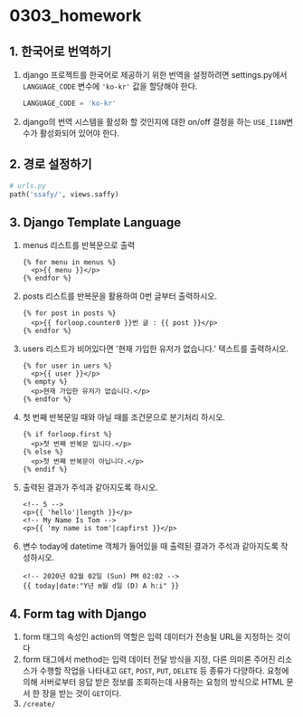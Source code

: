 # 0303_homework



## 1. 한국어로 번역하기

1) django 프로젝트를 한국어로 제공하기 위한 번역을 설정하려면 settings.py에서 `LANGUAGE_CODE` 변수에 `'ko-kr'` 값을 할당해야 한다.

   ```python
   LANGUAGE_CODE = 'ko-kr'
   ```

2) django의 번역 시스템을 활성화 할 것인지에 대한 on/off 결정을 하는 `USE_I18N`변수가 활성화되어 있어야 한다.

## 2. 경로 설정하기

```python
# urls.py
path('ssafy/', views.saffy)
```

## 3. Django Template Language

1. menus 리스트를 반복문으로 출력

   ```django
   {% for menu in menus %}
     <p>{{ menu }}</p>
   {% endfor %}
   ```

2. posts 리스트를 반복문을 활용하여 0번 글부터 출력하시오.

   ```django
   {% for post in posts %}
     <p>{{ forloop.counter0 }}번 글 : {{ post }}</p>
   {% endfor %}
   ```

3. users 리스트가 비어있다면 '현재 가입한 유저가 없습니다.' 텍스트를 출력하시오.

   ```django
   {% for user in uers %}
     <p>{{ user }}</p>
   {% empty %}
     <p>현재 가입한 유저가 없습니다.</p>
   {% endfor %}
   ```

4. 첫 번째 반복문일 때와 아닐 때를 조건문으로 분기처리 하시오.

   ```django
   {% if forloop.first %}
     <p>첫 번째 반복문 입니다.</p>
   {% else %}
     <p>첫 번째 반복문이 아닙니다.</p>
   {% endif %}
   ```

5. 출력된 결과가 주석과 같아지도록 하시오.

   ```django
   <!-- 5 -->
   <p>{{ 'hello'|length }}</p>
   <!-- My Name Is Tom -->
   <p>{{ 'my name is tom'|capfirst }}</p>
   ```

6. 변수 today에 datetime 객체가 들어있을 때 출력된 결과가 주석과 같아지도록 작성하시오.

   ```django
   <!-- 2020년 02월 02일 (Sun) PM 02:02 -->
   {{ today|date:"Y년 m월 d일 (D) A h:i" }}
   ```

## 4. Form tag with Django

1. form 태그의 속성인 action의 역할은 입력 데이터가 전송될 URL을 지정하는 것이다
2. form 태그에서 method는 입력 데이터 전달 방식을 지정, 다른 의미론 주어진 리소스가 수행할 작업을 나타내고 `GET`, `POST`, `PUT`, `DELETE` 등 종류가 다양하다. 요청에 의해 서버로부터 응답 받은 정보를 조회하는데 사용하는 요청의 방식으로 HTML 문서 한 장을 받는 것이 `GET`이다.
3. `/create/`